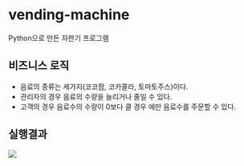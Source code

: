 # vending-machine
Python으로 만든 자판기 프로그램 


## 비즈니스 로직
* 음료의 종류는 세가지(코코팜, 코카콜라, 토마토주스)이다.
* 관리자의 경우 음료의 수량을 늘리거나 줄일 수 있다.
* 고객의 경우 음료수의 수량이 0보다 클 경우 에만 음료수를 주문할 수 있다.

## 실행결과
<img src="https://s3.us-west-2.amazonaws.com/secure.notion-static.com/59e4f271-b4c2-4b8d-805d-03962cdf3939/Untitled.png?X-Amz-Algorithm=AWS4-HMAC-SHA256&X-Amz-Content-Sha256=UNSIGNED-PAYLOAD&X-Amz-Credential=AKIAT73L2G45EIPT3X45%2F20220504%2Fus-west-2%2Fs3%2Faws4_request&X-Amz-Date=20220504T102407Z&X-Amz-Expires=86400&X-Amz-Signature=37d0df08d1aaa05d2ec594e87cc868d4964a60ee52b52f69753d07aedd757d69&X-Amz-SignedHeaders=host&response-content-disposition=filename%20%3D%22Untitled.png%22&x-id=GetObject">
